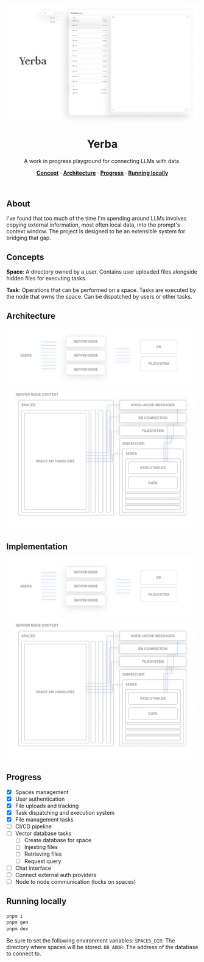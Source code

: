   <img  src="./.readme/cover.png">
  <h1 align="center">Yerba</h1>

<p align="center">
  A work in progress playground for connecting LLMs with data.
</p>

<p align="center">
  <a href="#concepts"><strong>Concept</strong></a> ·
  <a href="#Architecture"><strong>Architecture</strong></a> ·
  <a href="#deploy-your-own"><strong>Progress</strong></a> ·
  <a href="#running-locally"><strong>Running locally</strong></a>
</p>
<br/>

## About

I've found that too much of the time I'm spending around LLMs involves copying external information, most often local data, into the prompt's context window. The project is designed to be an extensible system for bridging that gap.

## Concepts

**Space**: A directory owned by a user. Contains user uploaded files alongside hidden files for executing tasks.

**Task**: Operations that can be performed on a space. Tasks are executed by the node that owns the space. Can be dispatched by users or other tasks.

## Architecture

  <img  src="./.readme/overview-diagram.png">
  <img  src="./.readme/node-context-diagram.png">

## Implementation

  <img  src="./.readme/overview-diagram.png">
  <img  src="./.readme/node-context-diagram.png">

## Progress

- [x] Spaces management
- [x] User authentication
- [x] File uploads and tracking
- [x] Task dispatching and execution system
- [x] File management tasks
- [ ] CI/CD pipeline
- [ ] Vector database tasks
  - [ ] Create database for space
  - [ ] Injesting files
  - [ ] Retrieving files
  - [ ] Request query
- [ ] Chat interface
- [ ] Connect external auth providers
- [ ] Node to node communication (locks on spaces)

## Running locally

```bash
pnpm i
pnpm gen
pnpm dev
```

Be sure to set the following environment variables:
`SPACES_DIR`: The directory where spaces will be stored.
`DB_ADDR`: The address of the database to connect to.
